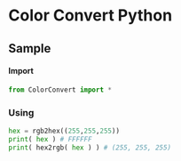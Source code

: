 # Color Convert Python

## Sample

#### Import
```python
from ColorConvert import *
```

### Using
```python
hex = rgb2hex((255,255,255))
print( hex ) # FFFFFF
print( hex2rgb( hex ) ) # (255, 255, 255)
```
